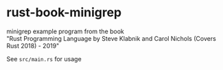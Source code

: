 # rust-book-minigrep

minigrep example program from the book  
"Rust Programming Language  by Steve Klabnik and Carol Nichols (Covers Rust 2018) - 2019"  

See `src/main.rs` for usage

